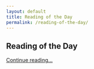 ```yaml
---
layout: default
title: Reading of the Day
permalink: /reading-of-the-day/
---
```


<section id="daily-reading" class="daily-reading">
  <h1>Reading of the Day</h1>
  <div id="daily-content"></div>
  <p><a id="daily-link" href="#" target="_blank" rel="noopener">Continue reading…</a></p>
</section>

<!-- your <template> blocks here -->

